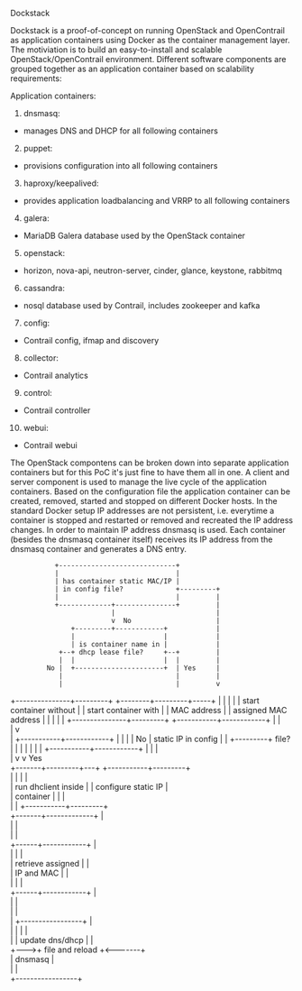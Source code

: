 Dockstack

Dockstack is a proof-of-concept on running OpenStack and OpenContrail as application containers using Docker as the container management layer.
The motiviation is to build an easy-to-install and scalable OpenStack/OpenContrail environment.
Different software components are grouped together as an application container based on scalability requirements:

Application containers:

1. dnsmasq:
 - manages DNS and DHCP for all following containers

2. puppet:
 - provisions configuration into all following containers

3. haproxy/keepalived:
 - provides application loadbalancing and VRRP to all following containers

4. galera:
 - MariaDB Galera database used by the OpenStack container

5. openstack:
 - horizon, nova-api, neutron-server, cinder, glance, keystone, rabbitmq

6. cassandra:
 - nosql database used by Contrail, includes zookeeper and kafka

7. config:
 - Contrail config, ifmap and discovery

8. collector:
 - Contrail analytics

9. control:
 - Contrail controller 

10. webui:
 - Contrail webui

The OpenStack compontens can be broken down into separate application containers but for this PoC it's just fine to have them all in one.
A client and server component is used to manage the live cycle of the application containers. Based on the configuration file the application
container can be created, removed, started and stopped on different Docker hosts.
In the standard Docker setup IP addresses are not persistent, i.e. everytime a container is stopped and restarted or removed and recreated the IP address
changes. In order to maintain IP address dnsmasq is used. Each container (besides the dnsmasq container itself) receives its IP address from the dnsmasq
container and generates a DNS entry.

               +-----------------------------+                
               |                             |                
               | has container static MAC/IP |                
               | in config file?             +---------+      
               |                             |         |      
               +-------------+---------------+         |      
                             |                         |      
                             v  No                     |      
                   +---------+------------+            |      
                   |                      |            |      
                   | is container name in |            |      
                +--+ dhcp lease file?     +--+         |      
                |  |                      |  |         |      
             No |  +----------------------+  | Yes     |      
                |                            |         |      
                |                            |         v      
  +---------------+---------+         +--------+---------+-----+
  |                         |         |                        |
  | start container without |         |  start container with  |
  | MAC address             |         |  assigned MAC address  |
  |                         |         |                        |
  +---------------+---------+         +-----------+------------+
                |                               |             
                |                               v             
                |                   +-----------+------------+
                |                   |                        |
                |            No     | static IP in config    |
                |         +---------+ file?                  |
                |         |         |                        |
                |         |         +-----------+------------+
                |         |                     |             
                |         v                     v Yes         
        +-------+---------+---+     +-----------+---------+   
        |                     |     |                     |   
        | run dhclient inside |     | configure static IP |   
        | container           |     |                     |   
        |                     |     +-----------+---------+   
        +-------+-------------+                 |             
                |                               |             
                |                               |             
         +------+------------+                  |             
         |                   |                  |             
         | retrieve assigned |                  |             
         | IP and MAC        |                  |             
         |                   |                  |             
         +------+------------+                  |             
                |                               |             
                |                               |             
                |    +-----------------+        |             
                |    |                 |        |             
                |    | update dns/dhcp |        |             
                +--->+ file and reload +<-------+             
                     | dnsmasq         |                      
                     |                 |                      
                     +-----------------+                      
 
